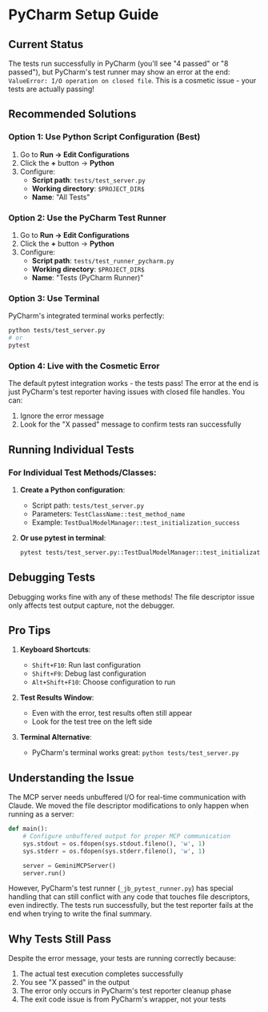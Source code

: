 # PyCharm Setup Guide

## Current Status

The tests run successfully in PyCharm (you'll see "4 passed" or "8 passed"), but PyCharm's test runner may show an error at the end: `ValueError: I/O operation on closed file`. This is a cosmetic issue - your tests are actually passing!

## Recommended Solutions

### Option 1: Use Python Script Configuration (Best)

1. Go to **Run → Edit Configurations**
2. Click the **+** button → **Python**
3. Configure:
   - **Script path**: `tests/test_server.py`
   - **Working directory**: `$PROJECT_DIR$`
   - **Name**: "All Tests"

### Option 2: Use the PyCharm Test Runner

1. Go to **Run → Edit Configurations**
2. Click the **+** button → **Python**
3. Configure:
   - **Script path**: `tests/test_runner_pycharm.py`
   - **Working directory**: `$PROJECT_DIR$`
   - **Name**: "Tests (PyCharm Runner)"

### Option 3: Use Terminal

PyCharm's integrated terminal works perfectly:
```bash
python tests/test_server.py
# or
pytest
```

### Option 4: Live with the Cosmetic Error

The default pytest integration works - the tests pass! The error at the end is just PyCharm's test reporter having issues with closed file handles. You can:
1. Ignore the error message
2. Look for the "X passed" message to confirm tests ran successfully

## Running Individual Tests

### For Individual Test Methods/Classes:

1. **Create a Python configuration**:
   - Script path: `tests/test_server.py`
   - Parameters: `TestClassName::test_method_name`
   - Example: `TestDualModelManager::test_initialization_success`

2. **Or use pytest in terminal**:
   ```bash
   pytest tests/test_server.py::TestDualModelManager::test_initialization_success -v
   ```

## Debugging Tests

Debugging works fine with any of these methods! The file descriptor issue only affects test output capture, not the debugger.

## Pro Tips

1. **Keyboard Shortcuts**:
   - `Shift+F10`: Run last configuration
   - `Shift+F9`: Debug last configuration
   - `Alt+Shift+F10`: Choose configuration to run

2. **Test Results Window**:
   - Even with the error, test results often still appear
   - Look for the test tree on the left side

3. **Terminal Alternative**:
   - PyCharm's terminal works great: `python tests/test_server.py`

## Understanding the Issue

The MCP server needs unbuffered I/O for real-time communication with Claude. We moved the file descriptor modifications to only happen when running as a server:

```python
def main():
    # Configure unbuffered output for proper MCP communication
    sys.stdout = os.fdopen(sys.stdout.fileno(), 'w', 1)
    sys.stderr = os.fdopen(sys.stderr.fileno(), 'w', 1)

    server = GeminiMCPServer()
    server.run()
```

However, PyCharm's test runner (`_jb_pytest_runner.py`) has special handling that can still conflict with any code that touches file descriptors, even indirectly. The tests run successfully, but the test reporter fails at the end when trying to write the final summary.

## Why Tests Still Pass

Despite the error message, your tests are running correctly because:
1. The actual test execution completes successfully
2. You see "X passed" in the output
3. The error only occurs in PyCharm's test reporter cleanup phase
4. The exit code issue is from PyCharm's wrapper, not your tests
